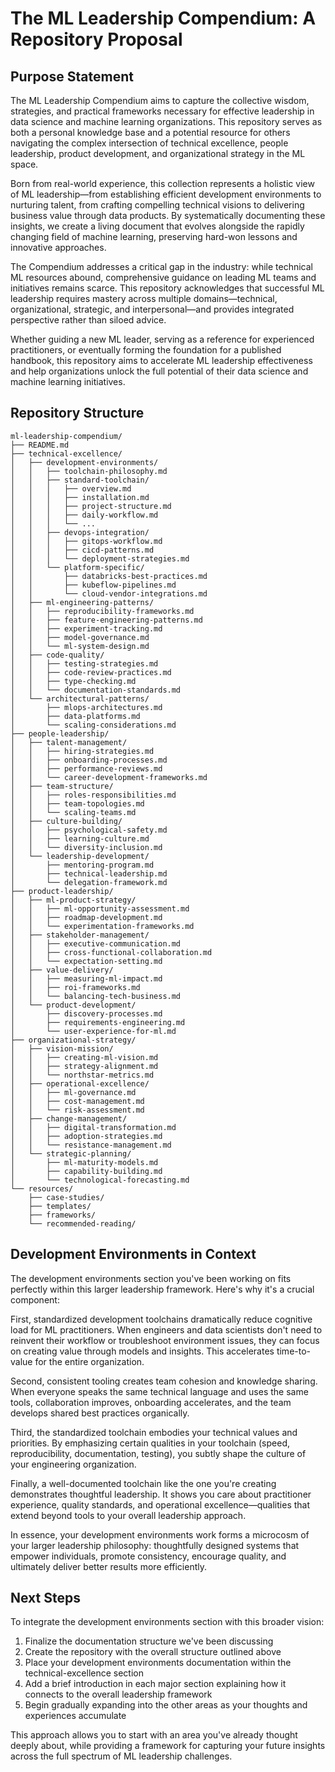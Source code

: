 # The ML Leadership Compendium: A Repository Proposal

## Purpose Statement

The ML Leadership Compendium aims to capture the collective wisdom, strategies, and practical frameworks necessary for effective leadership in data science and machine learning organizations. This repository serves as both a personal knowledge base and a potential resource for others navigating the complex intersection of technical excellence, people leadership, product development, and organizational strategy in the ML space.

Born from real-world experience, this collection represents a holistic view of ML leadership—from establishing efficient development environments to nurturing talent, from crafting compelling technical visions to delivering business value through data products. By systematically documenting these insights, we create a living document that evolves alongside the rapidly changing field of machine learning, preserving hard-won lessons and innovative approaches.

The Compendium addresses a critical gap in the industry: while technical ML resources abound, comprehensive guidance on leading ML teams and initiatives remains scarce. This repository acknowledges that successful ML leadership requires mastery across multiple domains—technical, organizational, strategic, and interpersonal—and provides integrated perspective rather than siloed advice.

Whether guiding a new ML leader, serving as a reference for experienced practitioners, or eventually forming the foundation for a published handbook, this repository aims to accelerate ML leadership effectiveness and help organizations unlock the full potential of their data science and machine learning initiatives.

## Repository Structure

```
ml-leadership-compendium/
├── README.md
├── technical-excellence/
│   ├── development-environments/
│   │   ├── toolchain-philosophy.md
│   │   ├── standard-toolchain/
│   │   │   ├── overview.md
│   │   │   ├── installation.md
│   │   │   ├── project-structure.md
│   │   │   ├── daily-workflow.md
│   │   │   └── ...
│   │   ├── devops-integration/
│   │   │   ├── gitops-workflow.md
│   │   │   ├── cicd-patterns.md
│   │   │   └── deployment-strategies.md
│   │   └── platform-specific/
│   │       ├── databricks-best-practices.md
│   │       ├── kubeflow-pipelines.md
│   │       └── cloud-vendor-integrations.md
│   ├── ml-engineering-patterns/
│   │   ├── reproducibility-frameworks.md
│   │   ├── feature-engineering-patterns.md
│   │   ├── experiment-tracking.md
│   │   ├── model-governance.md
│   │   └── ml-system-design.md
│   ├── code-quality/
│   │   ├── testing-strategies.md
│   │   ├── code-review-practices.md
│   │   ├── type-checking.md
│   │   └── documentation-standards.md
│   └── architectural-patterns/
│       ├── mlops-architectures.md
│       ├── data-platforms.md
│       └── scaling-considerations.md
├── people-leadership/
│   ├── talent-management/
│   │   ├── hiring-strategies.md
│   │   ├── onboarding-processes.md
│   │   ├── performance-reviews.md
│   │   └── career-development-frameworks.md
│   ├── team-structure/
│   │   ├── roles-responsibilities.md
│   │   ├── team-topologies.md
│   │   └── scaling-teams.md
│   ├── culture-building/
│   │   ├── psychological-safety.md
│   │   ├── learning-culture.md
│   │   └── diversity-inclusion.md
│   └── leadership-development/
│       ├── mentoring-program.md
│       ├── technical-leadership.md
│       └── delegation-framework.md
├── product-leadership/
│   ├── ml-product-strategy/
│   │   ├── ml-opportunity-assessment.md
│   │   ├── roadmap-development.md
│   │   └── experimentation-frameworks.md
│   ├── stakeholder-management/
│   │   ├── executive-communication.md
│   │   ├── cross-functional-collaboration.md
│   │   └── expectation-setting.md
│   ├── value-delivery/
│   │   ├── measuring-ml-impact.md
│   │   ├── roi-frameworks.md
│   │   └── balancing-tech-business.md
│   └── product-development/
│       ├── discovery-processes.md
│       ├── requirements-engineering.md
│       └── user-experience-for-ml.md
├── organizational-strategy/
│   ├── vision-mission/
│   │   ├── creating-ml-vision.md
│   │   ├── strategy-alignment.md
│   │   └── northstar-metrics.md
│   ├── operational-excellence/
│   │   ├── ml-governance.md
│   │   ├── cost-management.md
│   │   └── risk-assessment.md
│   ├── change-management/
│   │   ├── digital-transformation.md
│   │   ├── adoption-strategies.md
│   │   └── resistance-management.md
│   └── strategic-planning/
│       ├── ml-maturity-models.md
│       ├── capability-building.md
│       └── technological-forecasting.md
└── resources/
    ├── case-studies/
    ├── templates/
    ├── frameworks/
    └── recommended-reading/
```

## Development Environments in Context

The development environments section you've been working on fits perfectly within this larger leadership framework. Here's why it's a crucial component:

First, standardized development toolchains dramatically reduce cognitive load for ML practitioners. When engineers and data scientists don't need to reinvent their workflow or troubleshoot environment issues, they can focus on creating value through models and insights. This accelerates time-to-value for the entire organization.

Second, consistent tooling creates team cohesion and knowledge sharing. When everyone speaks the same technical language and uses the same tools, collaboration improves, onboarding accelerates, and the team develops shared best practices organically.

Third, the standardized toolchain embodies your technical values and priorities. By emphasizing certain qualities in your toolchain (speed, reproducibility, documentation, testing), you subtly shape the culture of your engineering organization.

Finally, a well-documented toolchain like the one you're creating demonstrates thoughtful leadership. It shows you care about practitioner experience, quality standards, and operational excellence—qualities that extend beyond tools to your overall leadership approach.

In essence, your development environments work forms a microcosm of your larger leadership philosophy: thoughtfully designed systems that empower individuals, promote consistency, encourage quality, and ultimately deliver better results more efficiently.

## Next Steps

To integrate the development environments section with this broader vision:

1. Finalize the documentation structure we've been discussing
2. Create the repository with the overall structure outlined above
3. Place your development environments documentation within the technical-excellence section
4. Add a brief introduction in each major section explaining how it connects to the overall leadership framework
5. Begin gradually expanding into the other areas as your thoughts and experiences accumulate

This approach allows you to start with an area you've already thought deeply about, while providing a framework for capturing your future insights across the full spectrum of ML leadership challenges.